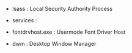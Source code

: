 

* lsass : Local Security Authority Process

* services : 

* fontdrvhost.exe : Usermode Font Driver Host

* dwm : Desktop Window Manager
